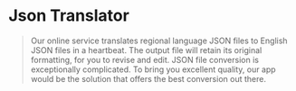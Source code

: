 # Json Translator 


> Our online service translates regional language JSON files to English JSON files in a heartbeat. The output file will retain its original formatting, for you to revise and edit. JSON file conversion is exceptionally complicated. To bring you excellent quality, our app would be the solution that offers the best conversion out there.


